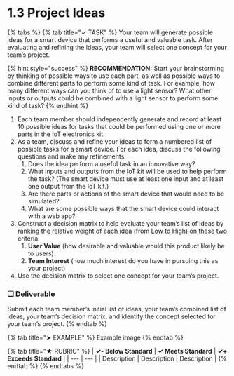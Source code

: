 # 1.3 Project Ideas

{% tabs %}
{% tab title="✓ TASK" %}
Your team will generate possible ideas for a smart device that performs a useful and valuable task. After evaluating and refining the ideas, your team will select one concept for your team’s project.

{% hint style="success" %}
**RECOMMENDATION:** Start your brainstorming by thinking of possible ways to use each part, as well as possible ways to combine different parts to perform some kind of task. For example, how many different ways can you think of to use a light sensor? What other inputs or outputs could be combined with a light sensor to perform some kind of task?
{% endhint %}

1. Each team member should independently generate and record at least 10 possible ideas for tasks that could be performed using one or more parts in the IoT electronics kit.
2. As a team, discuss and refine your ideas to form a numbered list of possible tasks for a smart device. For each idea, discuss the following questions and make any refinements:
   1. Does the idea perform a useful task in an innovative way?
   2. What inputs and outputs from the IoT kit will be used to help perform the task? \(The smart device must use at least one input and at least one output from the IoT kit.\)
   3. Are there parts or actions of the smart device that would need to be simulated?
   4. What are some possible ways that the smart device could interact with a web app?
3. Construct a decision matrix to help evaluate your team’s list of ideas by ranking the relative weight of each idea \(from Low to High\) on these two criteria:
   1. **User Value** \(how desirable and valuable would this product likely be to users\)
   2. **Team Interest** \(how much interest do you have in pursuing this as your project\)
4. Use the decision matrix to select one concept for your team’s project.

### **❏ Deliverable**

Submit each team member’s initial list of ideas, your team’s combined list of ideas, your team’s decision matrix, and identify the concept selected for your team’s project.
{% endtab %}

{% tab title="➤ EXAMPLE" %}
Example image
{% endtab %}

{% tab title="★ RUBRIC" %}
| **✓- Below Standard** | **✓ Meets Standard** | **✓+ Exceeds Standard** |
| --- | --- |
| Description | Description | Description |
{% endtab %}
{% endtabs %}

